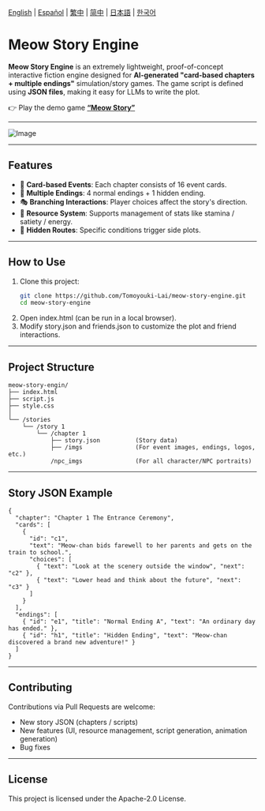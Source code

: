 [English](README.md) | [Español](readmes/README.es.md) | [繁中](readmes/README.zh-Hant.md) | [简中](readmes/README.zh-Hans.md) | [日本語](readmes/README.ja.md) | [한국어](readmes/README.ko.md)

# Meow Story Engine
**Meow Story Engine** is an extremely lightweight, proof-of-concept interactive fiction engine designed for **AI-generated "card-based chapters + multiple endings"** simulation/story games.
The game script is defined using **JSON files**, making it easy for LLMs to write the plot.

👉 Play the demo game [**“Meow Story”**](https://meow-story-engine.vercel.app/)

---

![Image](https://github.com/user-attachments/assets/0478ddb9-d45a-428a-b7fe-3fda3c51733a)

---

## Features

- 📖 **Card-based Events**: Each chapter consists of 16 event cards.
- 🔀 **Multiple Endings**: 4 normal endings + 1 hidden ending.
- 🎭 **Branching Interactions**: Player choices affect the story's direction.
- 🎒 **Resource System**: Supports management of stats like stamina / satiety / energy.
- 🌟 **Hidden Routes**: Specific conditions trigger side plots.

---

## How to Use

1. Clone this project:
   ```bash
   git clone https://github.com/Tomoyouki-Lai/meow-story-engine.git
   cd meow-story-engine
2. Open index.html (can be run in a local browser).
3. Modify story.json and friends.json to customize the plot and friend interactions.

---

## Project Structure

```
meow-story-engin/
├── index.html
├── script.js
├── style.css
│
└── /stories
    └── /story 1
        └── /chapter 1
            ├── story.json          (Story data)
            ├── /imgs               (For event images, endings, logos, etc.)
            /npc_imgs               (For all character/NPC portraits)
```
---

## Story JSON Example

```
{
  "chapter": "Chapter 1 The Entrance Ceremony",
  "cards": [
    {
      "id": "c1",
      "text": "Meow-chan bids farewell to her parents and gets on the train to school.",
      "choices": [
        { "text": "Look at the scenery outside the window", "next": "c2" },
        { "text": "Lower head and think about the future", "next": "c3" }
      ]
    }
  ],
  "endings": [
    { "id": "e1", "title": "Normal Ending A", "text": "An ordinary day has ended." },
    { "id": "h1", "title": "Hidden Ending", "text": "Meow-chan discovered a brand new adventure!" }
  ]
}
```

---

## Contributing

Contributions via Pull Requests are welcome:
- New story JSON (chapters / scripts)
- New features (UI, resource management, script generation, animation generation)
- Bug fixes

---

## License

This project is licensed under the Apache-2.0 License.
